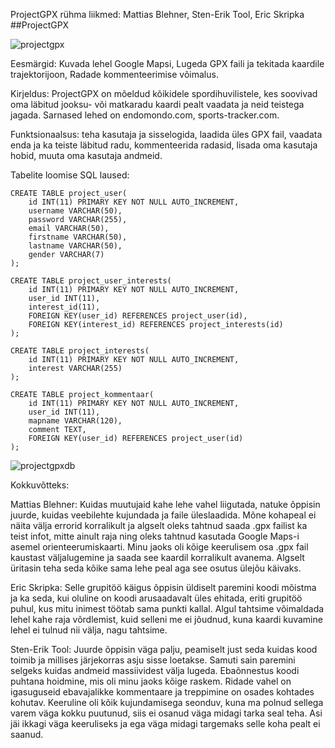 ProjectGPX rühma liikmed: Mattias Blehner, Sten-Erik Tool, Eric Skripka
##ProjectGPX

![projectgpx](https://cloud.githubusercontent.com/assets/22025406/21789759/08c42b54-d6e0-11e6-9465-54c6f7992bbe.jpg)

Eesmärgid:
	Kuvada lehel Google Mapsi,
	Lugeda GPX faili ja tekitada kaardile trajektorijoon,
	Radade kommenteerimise võimalus. 

Kirjeldus: ProjectGPX on mõeldud kõikidele spordihuvilistele, kes soovivad oma läbitud 
jooksu- või matkaradu kaardi pealt vaadata ja neid teistega jagada. Sarnased lehed on 
endomondo.com, sports-tracker.com.

Funktsionaalsus:
	teha kasutaja ja sisselogida,
	laadida üles GPX fail,
	vaadata enda ja ka teiste läbitud radu,
	kommenteerida radasid,
	lisada oma kasutaja hobid,
	muuta oma kasutaja andmeid.

Tabelite loomise SQL laused:
	
	CREATE TABLE project_user(
		id INT(11) PRIMARY KEY NOT NULL AUTO_INCREMENT,
		username VARCHAR(50),
		password VARCHAR(255),
		email VARCHAR(50),
		firstname VARCHAR(50),
		lastname VARCHAR(50),
		gender VARCHAR(7)
	);

	CREATE TABLE project_user_interests(
		id INT(11) PRIMARY KEY NOT NULL AUTO_INCREMENT,
		user_id INT(11),
		interest_id(11),
		FOREIGN KEY(user_id) REFERENCES project_user(id),
		FOREIGN KEY(interest_id) REFERENCES project_interests(id)
	);

	CREATE TABLE project_interests(
		id INT(11) PRIMARY KEY NOT NULL AUTO_INCREMENT,
		interest VARCHAR(255)
	);

	CREATE TABLE project_kommentaar(
		id INT(11) PRIMARY KEY NOT NULL AUTO_INCREMENT,
		user_id INT(11),
		mapname VARCHAR(120),
		comment TEXT,
		FOREIGN KEY(user_id) REFERENCES project_user(id)	
	);

![projectgpxdb](https://cloud.githubusercontent.com/assets/22025406/21789111/3b1e3900-d6db-11e6-8735-aeea25260ab0.jpg)

Kokkuvõtteks:

Mattias Blehner: Kuidas muutujaid kahe lehe vahel liigutada, natuke õppisin juurde, 
kuidas veebilehte kujundada ja faile üleslaadida. Mõne kohapeal ei näita välja errorid 
korralikult ja algselt oleks tahtnud saada .gpx failist ka teist infot, mitte ainult raja 
ning oleks tahtnud kasutada Google Maps-i asemel orienteerumiskaarti.
Minu jaoks oli kõige keerulisem osa .gpx fail kaustast väljalugemine ja saada see kaardil 
korralikult avanema. Algselt üritasin teha seda kõike sama lehe peal aga see osutus ülejõu käivaks.

Eric Skripka: Selle grupitöö käigus õppisin üldiselt paremini koodi mõistma ja ka seda, kui oluline on koodi
arusaadavalt üles ehitada, eriti grupitöö puhul, kus mitu inimest töötab sama punkti kallal. Algul 
tahtsime võimaldada lehel kahe raja võrdlemist, kuid selleni me ei jõudnud, kuna kaardi kuvamine 
lehel ei tulnud nii välja, nagu tahtsime. 

Sten-Erik Tool: Juurde õppisin väga palju, peamiselt just seda kuidas kood toimib ja millises 
järjekorras asju sisse loetakse. Samuti sain paremini selgeks kuidas andmeid massiividest 
välja lugeda. Ebaõnnestus koodi puhtana hoidmine, mis oli minu jaoks kõige raskem. Ridade 
vahel on igasuguseid ebavajalikke kommentaare ja treppimine on osades kohtades kohutav. 
Keeruline oli kõik kujundamisega seonduv, kuna ma polnud sellega varem väga kokku puutunud, 
siis ei osanud väga midagi tarka seal teha. Asi jäi ikkagi väga keeruliseks ja ega väga midagi 
targemaks selle koha pealt ei saanud.
